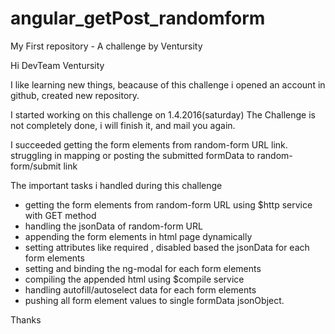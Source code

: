 # angular_getPost_randomform
My First repository - A challenge by Ventursity
 

Hi DevTeam Ventursity

I like learning new things, 
beacause of this challenge i opened an account in github, created new repository.

I started working on this challenge on 1.4.2016(saturday)
The Challenge is not completely done, i will finish it, and mail you again.

 I succeeded getting the form elements from random-form URL link.
struggling in mapping or posting the submitted formData to random-form/submit link

The important tasks i handled during this challenge 
-  getting the form elements from random-form URL using $http service with GET method
-  handling the jsonData of random-form URL
-  appending the form elements in html page dynamically 
-  setting attributes like required , disabled based the jsonData for each form elements
-  setting and binding the ng-modal for each form elements
-  compiling the appended html using $compile service
-  handling autofill/autoselect data for each form elements
-  pushing all form element values to single formData jsonObject.



Thanks
